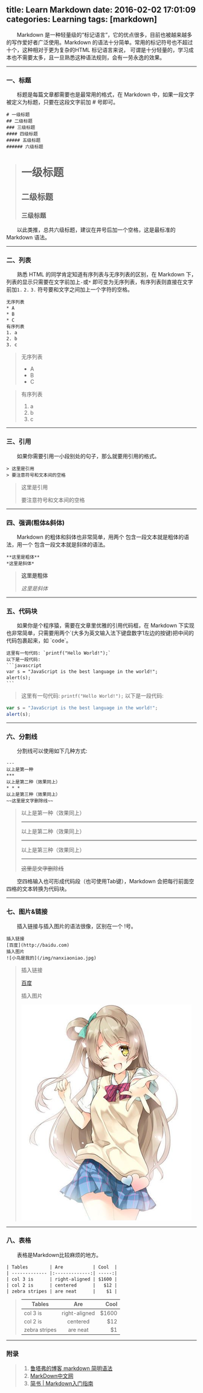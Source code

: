 title: Learn Markdown
date: 2016-02-02 17:01:09
categories: Learning
tags: [markdown]
---
　　Markdown 是一种轻量级的“标记语言”，它的优点很多，目前也被越来越多的写作爱好者广泛使用。Markdown 的语法十分简单。常用的标记符号也不超过十个，这种相对于更为复杂的HTML 标记语言来说， 可谓是十分轻量的，学习成本也不需要太多，且一旦熟悉这种语法规则，会有一劳永逸的效果。

<!--more-->

---

### **一、标题**
　　标题是每篇文章都需要也是最常用的格式，在 Markdown 中，如果一段文字被定义为标题，只要在这段文字前加 # 号即可。

    # 一级标题
    ## 二级标题
    ### 三级标题
    #### 四级标题
    ##### 五级标题
    ###### 六级标题

> # 一级标题
> 
> ## 二级标题
> 
> ### 三级标题

　　以此类推，总共六级标题，建议在井号后加一个空格，这是最标准的 Markdown 语法。

---

### **二、列表**

　　熟悉 HTML 的同学肯定知道有序列表与无序列表的区别，在 Markdown 下，列表的显示只需要在文字前加上`-`或`*` 即可变为无序列表，有序列表则直接在文字前加`1.` `2.` `3.` 符号要和文字之间加上一个字符的空格。

    无序列表
    * A
    * B
    * C
    有序列表
    1. a
    2. b
    3. c

> 无序列表
> * A
> * B
> * C

> 有序列表
> 1. a
> 2. b
> 3. c

---

### **三、引用**

　　如果你需要引用一小段别处的句子，那么就要用引用的格式。

    > 这里是引用
    > 要注意符号和文本间的空格

> 这里是引用
> 
> 要注意符号和文本间的空格

---

### **四、强调(粗体&斜体)**

　　Markdown 的粗体和斜体也非常简单，用两个 包含一段文本就是粗体的语法，用一个 包含一段文本就是斜体的语法。

    **这里是粗体**
    *这里是斜体*

> **这里是粗体**
> 
> *这里是斜体*

---

### **五、代码块**

　　如果你是个程序猿，需要在文章里优雅的引用代码框，在 Markdown 下实现也非常简单，只需要用两个\`(大多为英文输入法下键盘数字1左边的按键)把中间的代码包裹起来，如 \`code\`。

    这里有一句代码: `printf("Hello World!");`
    以下是一段代码:
    ```javascript
    var s = "JavaScript is the best language in the world!";
    alert(s);
    ```

> 这里有一句代码: `printf("Hello World!");`
> 以下是一段代码:

```javascript
var s = "JavaScript is the best language in the world!";
alert(s);
```

---

### **六、分割线**

　　分割线可以使用如下几种方式:

    ---
    以上是第一种
    ***
    以上是第二种（效果同上）
    * * *
    以上是第三种（效果同上）
    ~~这里是文字删除线~~

> 以上是第一种（效果同上）
> 
> ---
> 以上是第二种（效果同上）
> ***
> 以上是第三种（效果同上）
> * * *
> ~~这里是文字删除线~~

　　空四格输入也可形成代码段（也可使用Tab键），Markdown 会把每行前面空四格的文本转换为代码块。

---

### **七、图片&链接**

　　插入链接与插入图片的语法很像，区别在一个 !号。

    插入链接
    [百度](http://baidu.com)
    插入图片
    ![小鸟是我的](/img/nanxiaoniao.jpg)

> 插入链接
> 
> [百度](http://baidu.com)
> 
> 插入图片
> 
> ![小鸟是我的](/img/nanxiaoniao.jpg)

---

### **八、表格**

　　表格是Markdown比较麻烦的地方。

    | Tables        | Are           | Cool  |
    | ------------- |:-------------:| -----:|
    | col 3 is      | right-aligned | $1600 |
    | col 2 is      | centered      |   $12 |
    | zebra stripes | are neat      |    $1 |

> | Tables        | Are           | Cool  |
> | ------------- |:-------------:| -----:|
> | col 3 is      | right-aligned | $1600 |
> | col 2 is      | centered      |   $12 |
> | zebra stripes | are neat      |    $1 |

---

### **附录**
> 1. [鲁塔弗的博客 markdown 简明语法](http://lutaf.com/markdown-simple-usage.htm)
> 2. [MarkDown中文网](http://www.markdown.cn/)
> 3. [简书 | Markdown入门指南](http://www.jianshu.com/p/1e402922ee32/)